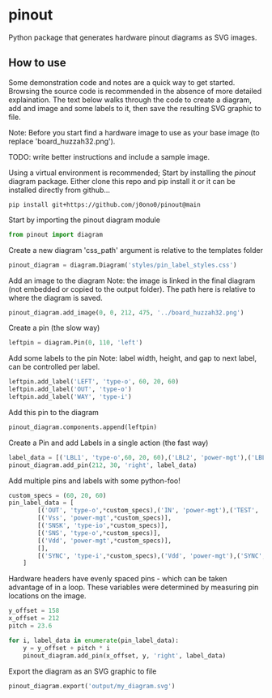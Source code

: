 # pinout

Python package that generates hardware pinout diagrams as SVG images.

## How to use
Some demonstration code and notes are a quick way to get started. Browsing the source code is recommended in the absence of more detailed explaination. The text below walks through the code to create a diagram, add and image and some labels to it, then save the resulting SVG graphic to file. 

Note: Before you start find a hardware image to use as your base image (to replace 'board_huzzah32.png').

TODO: write better instructions and include a sample image.

Using a virtual environment is recommended; Start by installing the *pinout* diagram package. Either clone this repo and pip install it or it can be installed directly from github...
```
pip install git+https://github.com/j0ono0/pinout@main
```

Start by importing the pinout diagram module
```python
from pinout import diagram
```

Create a new diagram
'css_path' argument is relative to the templates folder
```python
pinout_diagram = diagram.Diagram('styles/pin_label_styles.css')
```

Add an image to the diagram
Note: the image is linked in the final diagram (not embedded or copied to the output folder). The path here is relative to where the diagram is saved.
```python
pinout_diagram.add_image(0, 0, 212, 475, '../board_huzzah32.png')
```

Create a pin (the slow way)
```python
leftpin = diagram.Pin(0, 110, 'left')
```
Add some labels to the pin
Note: label width, height, and gap to next label, can be 
controlled per label.
```python
leftpin.add_label('LEFT', 'type-o', 60, 20, 60)
leftpin.add_label('OUT', 'type-o')
leftpin.add_label('WAY', 'type-i')
```

Add this pin to the diagram
```python
pinout_diagram.components.append(leftpin)
```

Create a Pin and add Labels in a single action (the fast way)
```python
label_data = [('LBL1', 'type-o',60, 20, 60),('LBL2', 'power-mgt'),('LBL3', 'type-io')]  
pinout_diagram.add_pin(212, 30, 'right', label_data)
```

Add multiple pins and labels with some python-foo!
```python
custom_specs = (60, 20, 60) 
pin_label_data = [
        [('OUT', 'type-o',*custom_specs),('IN', 'power-mgt'),('TEST', 'type-io')], 
        [('Vss', 'power-mgt',*custom_specs)], 
        [('SNSK', 'type-io',*custom_specs)], 
        [('SNS', 'type-o',*custom_specs)], 
        [('Vdd', 'power-mgt',*custom_specs)], 
        [], 
        [('SYNC', 'type-i',*custom_specs),('Vdd', 'power-mgt'),('SYNC', 'type-i')],
    ]
```

Hardware headers have evenly spaced pins - which can be taken advantage of in a loop. These variables were determined by 
measuring pin locations on the image.
```python
y_offset = 158
x_offset = 212
pitch = 23.6

for i, label_data in enumerate(pin_label_data):
    y = y_offset + pitch * i
    pinout_diagram.add_pin(x_offset, y, 'right', label_data)
```
Export the diagram as an SVG graphic to file
```python
pinout_diagram.export('output/my_diagram.svg')
```